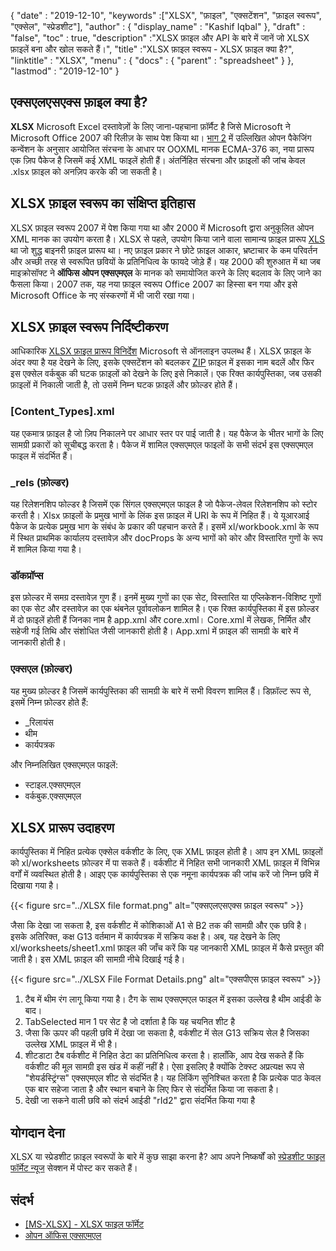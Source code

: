 {
  "date" : "2019-12-10",
  "keywords" :["XLSX", "फ़ाइल", "एक्सटेंशन", "फ़ाइल स्वरूप", "एक्सेल", "स्प्रेडशीट"],
  "author" : {
    "display_name" : "Kashif Iqbal"
},
  "draft" : "false",
  "toc" : true,
  "description" :"XLSX फ़ाइल और API के बारे में जानें जो XLSX फ़ाइलें बना और खोल सकते हैं।",
  "title" :"XLSX फ़ाइल स्वरूप - XLSX फ़ाइल क्या है?",
  "linktitle" : "XLSX",
  "menu" : {
    "docs" : {
      "parent" : "spreadsheet"
}
},
  "lastmod" : "2019-12-10"
}

## एक्सएलएसएक्स फ़ाइल क्या है?

**XLSX** Microsoft Excel दस्तावेज़ों के लिए जाना-पहचाना फ़ॉर्मैट है जिसे Microsoft ने Microsoft Office 2007 की रिलीज़ के साथ पेश किया था। [भाग 2](https://www.ecma-international.org/publications/standards/Ecma-376.htm) में उल्लिखित ओपन पैकेजिंग कन्वेंशन के अनुसार आयोजित संरचना के आधार पर OOXML मानक ECMA-376 का, नया प्रारूप एक ज़िप पैकेज है जिसमें कई XML फाइलें होती हैं। अंतर्निहित संरचना और फ़ाइलों की जांच केवल .xlsx फ़ाइल को अनज़िप करके की जा सकती है।

## XLSX फ़ाइल स्वरूप का संक्षिप्त इतिहास

XLSX फ़ाइल स्वरूप 2007 में पेश किया गया था और 2000 में Microsoft द्वारा अनुकूलित ओपन XML मानक का उपयोग करता है। XLSX से पहले, उपयोग किया जाने वाला सामान्य फ़ाइल प्रारूप [XLS](/hi/spreadsheet/xls/) था जो शुद्ध बाइनरी फ़ाइल प्रारूप था। नए फ़ाइल प्रकार ने छोटे फ़ाइल आकार, भ्रष्टाचार के कम परिवर्तन और अच्छी तरह से स्वरूपित छवियों के प्रतिनिधित्व के फायदे जोड़े हैं। यह 2000 की शुरुआत में था जब माइक्रोसॉफ्ट ने **ऑफिस ओपन एक्सएमएल** के मानक को समायोजित करने के लिए बदलाव के लिए जाने का फैसला किया। 2007 तक, यह नया फ़ाइल स्वरूप Office 2007 का हिस्सा बन गया और इसे Microsoft Office के नए संस्करणों में भी जारी रखा गया।

## XLSX फ़ाइल स्वरूप निर्दिष्टीकरण

आधिकारिक [XLSX फ़ाइल प्रारूप विनिर्देश](https://learn.microsoft.com/en-us/openspecs/office_standards/ms-xlsx/2c5dee00-eff2-4b22-92b6-0738acd4475e) Microsoft से ऑनलाइन उपलब्ध हैं। XLSX फ़ाइल के अंदर क्या है यह देखने के लिए, इसके एक्सटेंशन को बदलकर [ZIP](/hi/compression/zip/) फ़ाइल में इसका नाम बदलें और फिर इस एक्सेल वर्कबुक की घटक फ़ाइलों को देखने के लिए इसे निकालें। एक रिक्त कार्यपुस्तिका, जब उसकी फ़ाइलों में निकाली जाती है, तो उसमें निम्न घटक फ़ाइलें और फ़ोल्डर होते हैं।

### [Content_Types].xml ###

यह एकमात्र फ़ाइल है जो ज़िप निकालने पर आधार स्तर पर पाई जाती है। यह पैकेज के भीतर भागों के लिए सामग्री प्रकारों को सूचीबद्ध करता है। पैकेज में शामिल एक्सएमएल फाइलों के सभी संदर्भ इस एक्सएमएल फाइल में संदर्भित हैं।

### \_rels (फ़ोल्डर) ###

यह रिलेशनशिप फोल्डर है जिसमें एक सिंगल एक्सएमएल फाइल है जो पैकेज-लेवल रिलेशनशिप को स्टोर करती है। Xlsx फ़ाइलों के प्रमुख भागों के लिंक इस फ़ाइल में URI के रूप में निहित हैं। ये यूआरआई पैकेज के प्रत्येक प्रमुख भाग के संबंध के प्रकार की पहचान करते हैं। इसमें xl/workbook.xml के रूप में स्थित प्राथमिक कार्यालय दस्तावेज़ और docProps के अन्य भागों को कोर और विस्तारित गुणों के रूप में शामिल किया गया है।

### डॉकप्रॉप्स ###

इस फ़ोल्डर में समग्र दस्तावेज़ गुण हैं। इनमें मुख्य गुणों का एक सेट, विस्तारित या एप्लिकेशन-विशिष्ट गुणों का एक सेट और दस्तावेज़ का एक थंबनेल पूर्वावलोकन शामिल है। एक रिक्त कार्यपुस्तिका में इस फ़ोल्डर में दो फ़ाइलें होती हैं जिनका नाम है app.xml और core.xml। Core.xml में लेखक, निर्मित और सहेजी गई तिथि और संशोधित जैसी जानकारी होती है। App.xml में फ़ाइल की सामग्री के बारे में जानकारी होती है।

### एक्सएल (फ़ोल्डर) ###

यह मुख्य फ़ोल्डर है जिसमें कार्यपुस्तिका की सामग्री के बारे में सभी विवरण शामिल हैं। डिफ़ॉल्ट रूप से, इसमें निम्न फ़ोल्डर होते हैं:

* \_रिलायंस
* थीम
* कार्यपत्रक

और निम्नलिखित एक्सएमएल फाइलें:

* स्टाइल.एक्सएमएल
* वर्कबुक.एक्सएमएल

## XLSX प्रारूप उदाहरण ##


कार्यपुस्तिका में निहित प्रत्येक एक्सेल वर्कशीट के लिए, एक XML फ़ाइल होती है। आप इन XML फ़ाइलों को xl/worksheets फ़ोल्डर में पा सकते हैं। वर्कशीट में निहित सभी जानकारी XML फ़ाइल में विभिन्न वर्गों में व्यवस्थित होती है। आइए एक कार्यपुस्तिका से एक नमूना कार्यपत्रक की जांच करें जो निम्न छवि में दिखाया गया है।

{{< figure src="../XLSX file format.png" alt="एक्सएलएसएक्स फ़ाइल स्वरूप" >}}

जैसा कि देखा जा सकता है, इस वर्कशीट में कोशिकाओं A1 से B2 तक की सामग्री और एक छवि है। इसके अतिरिक्त, कक्ष G13 वर्तमान में कार्यपत्रक में सक्रिय कक्ष है। अब, यह देखने के लिए xl/worksheets/sheet1.xml फ़ाइल की जाँच करें कि यह जानकारी XML फ़ाइल में कैसे प्रस्तुत की जाती है। इस XML फ़ाइल की सामग्री नीचे दिखाई गई है।

{{< figure src="../XLSX File Format Details.png" alt="एक्सपीएस फ़ाइल स्वरूप" >}}

1. टैब में थीम रंग लागू किया गया है। टैग के साथ एक्सएमएल फाइल में इसका उल्लेख है<tabColor> थीम आईडी के बाद।
1. TabSelected मान 1 पर सेट है जो दर्शाता है कि यह चयनित शीट है
1. जैसा कि ऊपर की पहली छवि में देखा जा सकता है, वर्कशीट में सेल G13 सक्रिय सेल है जिसका उल्लेख XML फ़ाइल में भी है।
1. शीटडाटा टैब वर्कशीट में निहित डेटा का प्रतिनिधित्व करता है। हालाँकि, आप देख सकते हैं कि वर्कशीट की मूल सामग्री इस खंड में कहीं नहीं है। ऐसा इसलिए है क्योंकि टेक्स्ट अप्रत्यक्ष रूप से "शेयर्डस्ट्रिंग्स" एक्सएमएल शीट से संदर्भित है। यह लिंकिंग सुनिश्चित करता है कि प्रत्येक पाठ केवल एक बार सहेजा जाता है और स्थान बचाने के लिए फिर से संदर्भित किया जा सकता है।
1. देखी जा सकने वाली छवि को संदर्भ आईडी "rId2" द्वारा संदर्भित किया गया है

## योगदान देना

XLSX या स्प्रेडशीट फ़ाइल स्वरूपों के बारे में कुछ साझा करना है? आप अपने निष्कर्षों को [स्प्रेडशीट फाइल फॉर्मेट न्यूज](https://news.fileformat.com/t/Spreadsheet) सेक्शन में पोस्ट कर सकते हैं।

## संदर्भ

* [[MS-XLSX] - XLSX फाइल फॉर्मेट](https://learn.microsoft.com/en-us/openspecs/office_standards/ms-xlsx/2c5dee00-eff2-4b22-92b6-0738acd4475e)
* [ओपन ऑफिस एक्सएमएल](http://officeopenxml.com/anatomyofOOXML-xlsx.php)

